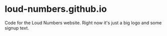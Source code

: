# loud-numbers.github.io

Code for the Loud Numbers website. Right now it's just a big logo and some signup text.
